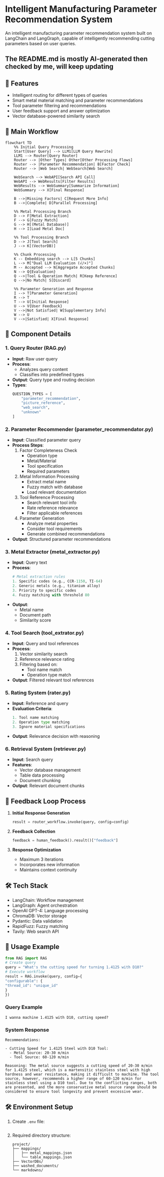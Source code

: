 # Intelligent Manufacturing Parameter Recommendation System

An intelligent manufacturing parameter recommendation system built on LangChain and LangGraph, capable of intelligently recommending cutting parameters based on user queries.

## The README.md is mostly AI-generated then checked by me, will keep updating

## 🌟 Features

- Intelligent routing for different types of queries
- Smart metal material matching and parameter recommendations
- Tool parameter filtering and recommendations
- User feedback support and answer optimization
- Vector database-powered similarity search

## 🔄 Main Workflow

```mermaid
flowchart TD
    %% Initial Query Processing
    Start[User Query] --> LLM1[LLM Query Rewrite]
    LLM1 --> Router[Query Router]
    Router --> |Other Types| Other[Other Processing Flows]
    Router --> |Parameter Recommendation| B[Factor Check]
    Router --> |Web Search| WebSearch[Web Search]
    
    WebSearch --> WebAPI[Search API Call]
    WebAPI --> WebResults[Filter Results]
    WebResults --> WebSummary[Summarize Information]
    WebSummary --> X[Final Response]
    
    B -->|Missing Factors| C[Request More Info]
    B -->|Complete| D[Parallel Processing]
    
    %% Metal Processing Branch
    D --> F[Metal Extraction]
    F --> G[Fuzzy Match]
    G --> H[(Metal Database)]
    H --> I[Load Metal Doc]
    
    %% Tool Processing Branch
    D --> J[Tool Search]
    J --> K[(VectorDB)]
    
    %% Chunk Processing
    K -- Embedding search --> L[5 Chunks]
    L --> M["Dual LLM Evaluation (√/×)"]
    M -- Accepted --> N[Aggregate Accepted Chunks]
    N --> Q{Evaluation}
    Q -->|Tool & Operation Match| R[Keep Reference]
    Q -->|No Match| S[Discard]
    
    %% Parameter Generation and Response
    I --> T[Parameter Generation]
    R --> T
    T --> U[Initial Response]
    U --> V{User Feedback}
    V -->|Not Satisfied| W[Supplementary Info]
    W --> U
    V -->|Satisfied| X[Final Response]

```
## 🤖 Component Details

### 1. Query Router (RAG.py)
- **Input**: Raw user query
- **Process**: 
  - Analyzes query content
  - Classifies into predefined types
- **Output**: Query type and routing decision
- **Types**:
  ```python
  QUESTION_TYPES = [
      "parameter_recommendation",
      "picture_reference",
      "web_search",
      "unknown"
  ]
  ```

### 2. Parameter Recommender (parameter_recommendator.py)
- **Input**: Classified parameter query
- **Process Steps**:
  1. Factor Completeness Check
     - Operation type
     - Metal/Material
     - Tool specification
     - Required parameters
  2. Metal Information Processing
     - Extract metal name
     - Fuzzy match with database
     - Load relevant documentation
  3. Tool Reference Processing
     - Search relevant tool info
     - Rate reference relevance
     - Filter applicable references
  4. Parameter Generation
     - Analyze metal properties
     - Consider tool requirements
     - Generate combined recommendations
- **Output**: Structured parameter recommendations

### 3. Metal Extractor (metal_extractor.py)
- **Input**: Query text
- **Process**:
  ```python
  # Metal extraction rules
  1. Specific codes (e.g., CCR-1150, TI-64)
  2. Generic metals (e.g., titanium alloy)
  3. Priority to specific codes
  4. Fuzzy matching with threshold 80
  ```
- **Output**: 
  - Metal name
  - Document path
  - Similarity score

### 4. Tool Search (tool_extrator.py)
- **Input**: Query and tool references
- **Process**:
  1. Vector similarity search
  2. Reference relevance rating
  3. Filtering based on:
     - Tool name match
     - Operation type match
- **Output**: Filtered relevant tool references

### 5. Rating System (rater.py)
- **Input**: Reference and query
- **Evaluation Criteria**:
  ```python
  1. Tool name matching
  2. Operation type matching
  3. Ignore material specifications
  ```
- **Output**: Relevance decision with reasoning

### 6. Retrieval System (retriever.py)
- **Input**: Search query
- **Features**:
  - Vector database management
  - Table data processing
  - Document chunking
- **Output**: Relevant document chunks

## 🔄 Feedback Loop Process

1. **Initial Response Generation**
   ```python
   result = router_workflow.invoke(query, config=config)
   ```

2. **Feedback Collection**
   ```python
   feedback = human_feedback().result()["feedback"]
   ```

3. **Response Optimization**
   - Maximum 3 iterations
   - Incorporates new information
   - Maintains context continuity

## 🛠️ Tech Stack

- LangChain: Workflow management
- LangGraph: Agent orchestration
- OpenAI GPT-4: Language processing
- ChromaDB: Vector storage
- Pydantic: Data validation
- RapidFuzz: Fuzzy matching
- Tavily: Web search API


## 📝 Usage Example
```python
from RAG import RAG
# Create query
query = "What's the cutting speed for turning 1.4125 with D10?"
# Execute workflow
result = RAG.invoke(query, config={
"configurable": {
"thread_id": "unique_id"
}
})
```

### Query Example
```
I wanna machine 1.4125 with D10, cutting speed?
```

### System Response
```
Recommendations:

- Cutting Speed for 1.4125 Steel with D10 Tool:
  - Metal Source: 20-30 m/min
  - Tool Source: 60-120 m/min

Reasoning: The metal source suggests a cutting speed of 20-30 m/min for 1.4125 steel, which is a martensitic stainless steel with high hardness and wear resistance, making it difficult to machine. The tool source, however, recommends a higher range of 60-120 m/min for stainless steel using a D10 tool. Due to the conflicting ranges, both are presented, and the more conservative metal source range should be considered to ensure tool longevity and prevent excessive wear.
```

## 🛠️ Environment Setup

1. Create `.env` file:
   ```   OPENAI_API_KEY=your_api_key_here
   ```

2. Required directory structure:
   ```
   project/
   ├── mappings/
   │   ├── metal_mappings.json
   │   └── table_mappings.json
   ├── VectorDBs/
   ├── washed_documents/
   └── markdowns/
   ```




